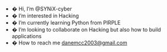 - � Hi, I’m @SYNiX-cyber
- � I’m interested in Hacking 
- � I’m currently learning Python from PIRPLE
- � I’m looking to collaborate on Hacking but also how to build applications
- � How to reach me danemcc2003@gmail.com

<!---
SYNiX-cyber/SYNiX-cyber is a ✨ special ✨ repository because its `README.md` (this file) appears on your GitHub profile.
You can click the Preview link to take a look at your changes.
--->
